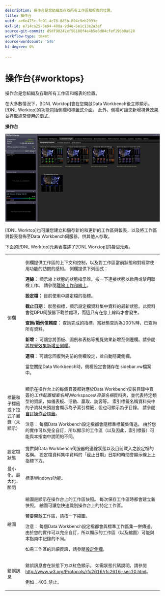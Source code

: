 ```yaml
---
description: 操作台是您組織及存取所有工作區和報表的位置。
title: 操作台
uuid: ae6e475c-fc91-4c76-883b-894c9eb2933c
exl-id: e714ca25-5e94-408a-9d4e-6e1c13e2a3ef
source-git-commit: d9df90242ef96188f4e4b5e6d04cfef196b0a628
workflow-type: tm+mt
source-wordcount: '546'
ht-degree: 0%

---
```


# 操作台{#worktops}

操作台是您組織及存取所有工作區和報表的位置。

在大多數情況下，[!DNL Worktop]會在您開啟Data Workbench後立即顯示。 [!DNL Worktop]的功能包括側欄和標籤式介面。 此外，側欄可讓您新增視覺效果並存取經常使用的函式。

**操作台**

![](assets/client-wktp.png)

[!DNL Worktop]也可讓您建立和儲存新的和更新的工作區與報表，以及將工作區與報表發佈至Data Workbench伺服器，供其他人存取。

下面的[!DNL Worktop]元素表描述了[!DNL Worktop]的每個元素。

<table id="table_CB1DBB7DE8E2450A8C57601531BBD689"> 
 <tbody> 
  <tr> 
   <td colname="col1"> 側欄 </td> 
   <td colname="col2"> <p>側欄提供工作區的上下文和控制，以及對工作區當前狀態和對經常使用功能的訪問的感知。 側欄提供下列函式： </p> <p> <b>連線： </b> 顯示線上狀態的狀態指示器。按一下連接狀態以啟用或禁用<span class="wintitle">聯機工作</span>。 請參閱<a href="../../home/c-get-started/c-off-on.md#concept-cef8758ede044b18b3558376c5eb9f54">離線工作和線上</a>。 </p> <p> <b>設定檔： </b> 目前使用中設定檔的指標。 </p> <p> <b>截止日期： </b>狀態指標，顯示設定檔資料集中資料的最新狀態。此資料會從DPU伺服器下載並處理，而這只有在您上線時才會發生。 </p> <p> <b>查詢/範例信賴度：</b> 查詢完成的指標。當狀態查詢為100%時，已查詢所有資料。 </p> <p> <b>新增： </b> 可讓您將面板、圖例和表格等視覺效果新增至側邊欄。請參閱<a href="../../home/c-get-started/c-config-sidebar.md#section-666f70a405db4f8d8eaffa567ffcac06">將視覺效果新增至側欄</a>。 </p> <p> <b>選項： </b> 可讓您回復到先前的側欄設定，並自動隱藏側欄。 </p> <p>當您關閉Data Workbench時，側欄設定會儲存在<span class="filepath"> sidebar.vw</span>檔案中。 </p> </td> 
  </tr> 
  <tr> 
   <td colname="col1"> <p>標籤和子標籤或下拉式子目錄（未顯示） </p> </td> 
   <td colname="col2"> <p>顯示在<span class="wintitle">操作台</span>上的每個頁簽都對應於Data Workbench安裝目錄中頁簽的<i>工作配置檔案名稱</i>\Workspaces\<i>頁簽名稱</i>資料夾，並代表特定類型的資訊，如儀表板、活動、贏取、訪客等。 索引標籤名稱資料夾中的子資料夾預設會顯示為子索引標籤，但也可顯示為子目錄。 請參閱<a href="../../home/c-get-started/c-intf-anlys-ftrs/c-cstm-wktp-tabs/c-cstm-wktp-tabs.md#concept-0f1e6061b03949199326dc6df71a52bc">自訂操作台標籤</a>。 </p> <p> <p>注意： 每個Data Workbench設定檔都會隨標準標籤集傳送。 由於您的實作可以完全自訂，所以顯示的工作區（以及因此，索引標籤）可能與本指南中說明的不同。 </p> </p> </td> 
  </tr> 
  <tr> 
   <td colname="col1"> 設定檔狀態 </td> 
   <td colname="col2"> 提供與Data Workbench伺服器的連線狀態以及目前載入之設定檔的名稱。 設定檔資料集中資料的「截止日期」日期和時間會顯示線上上指標下方。 </td> 
  </tr> 
  <tr> 
   <td colname="col1"> 最小化，最大化，關閉 </td> 
   <td colname="col2"> 標準Windows功能。 </td> 
  </tr> 
  <tr> 
   <td colname="col1"> 縮圖 </td> 
   <td colname="col2"> <p>縮圖是顯示在<span class="wintitle">操作台</span>上的工作區快照。 每次保存工作區時都會建立新快照。 縮圖可讓您快速識別<span class="wintitle">操作台</span>上的特定工作區。 </p> <p>若要開啟工作區，請按一下縮圖。 </p> <p> <p>注意： 每個Data Workbench設定檔都會與標準工作區集一併傳送。 由於您的實作可以完全自訂，所以顯示的工作區（以及縮圖）可能與本指南中記錄的不同。 </p> </p> <p>如需工作區的詳細資訊，請參閱<a href="../../home/c-get-started/c-config-sidebar.md#concept-41db771b302e43018e5a9daa40b397e6">設定側欄</a>。 </p> </td> 
  </tr> 
  <tr> 
   <td colname="col1"> 錯誤訊息 </td> 
   <td colname="col2"> <p>錯誤訊息會在狀態下方以紅色顯示。 如需狀態代碼說明，請參閱<a href="http://www.w3.org/Protocols/rfc2616/rfc2616-sec10.html" format="http" scope="external"> http://www.w3.org/Protocols/rfc2616/rfc2616-sec10.html</a>。 </p> <p>例如：403_禁止。 </p> </td> 
  </tr> 
 </tbody> 
</table>
